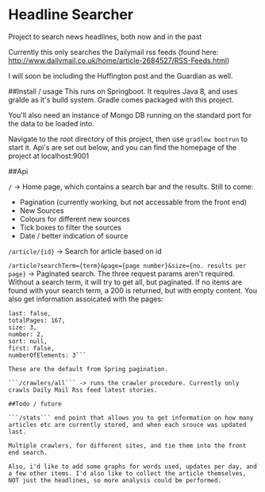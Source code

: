 # Headline Searcher
Project to search news headlines, both now and in the past

Currently this only searches the Dailymail rss feeds (found here: http://www.dailymail.co.uk/home/article-2684527/RSS-Feeds.html)

I will soon be including the Huffington post and the Guardian as well. 

##Install / usage
This runs on Springboot. It requires Java 8, and uses gralde as it's build system. Gradle comes packaged with this project. 

You'll also need an instance of Mongo DB running on the standard port for the data to be loaded into.

Navigate to the root directory of this project, then use ```gradlew bootrun``` to start it. Api's are set out below, and you can find the homepage of the project at localhost:9001

##Api
 
```/``` -> Home page, which contains a search bar and the results. Still to come:
- Pagination (currently working, but not accessable from the front end)
- New Sources
- Colours for different new sources
- Tick boxes to filter the sources
- Date / better indication of source


```/article/{id}``` -> Search for article based on id

```/article?searchTerm={term}&page={page number}&size={no. results per page}``` -> Paginated search. The three request params aren't required. Without a search term, it will try to get all, but paginated. 
If no items are found with your search term, a 200 is returned, but with empty content.
You also get information assoicated with the pages:

```totalElements: 500,
last: false,
totalPages: 167,
size: 3,
number: 2,
sort: null,
first: false,
numberOfElements: 3```

These are the default from Spring pagination.

```/crawlers/all``` -> runs the crawler procedure. Currently only crawls Daily Mail Rss feed latest stories. 

##Todo / future

```/stats``` end point that allows you to get information on how many articles etc are currently stored, and when each srouce was updated last.

Multiple crawlers, for different sites, and tie them into the front end search.

Also, i'd like to add some graphs for words used, updates per day, and a few other items. I'd also like to collect the article themselves, NOT just the headlines, so more analysis could be performed.


 
